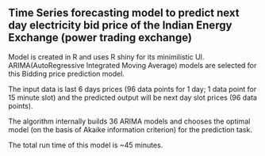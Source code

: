## Time Series forecasting model to predict next day electricity bid price of the Indian Energy Exchange (power trading exchange)

Model is created in R and uses R shiny for its minimilistic UI. 
ARIMA(AutoRegressive Integrated Moving Average) models are selected for this Bidding price prediction model.

The input data is last 6 days prices (96 data points for 1 day; 1 data point for 15 minute slot) and the predicted output will be next day slot prices (96 data points).

The algorithm internally builds 36 ARIMA models and chooses the optimal model (on the basis of Akaike information criterion) for the prediction task.

The total run time of this model is ~45 minutes.
